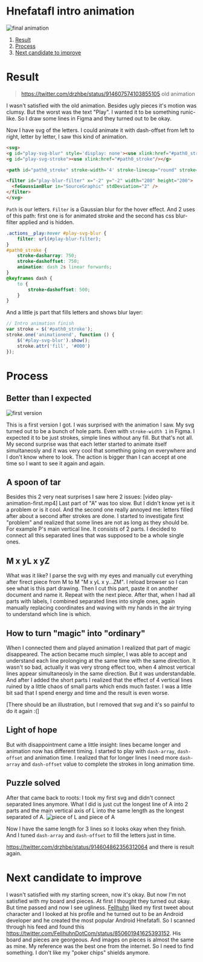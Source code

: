 # Hnefatafl intro animation

![final animation](https://my.mixtape.moe/qzugml.gif)

1. [Result](#result)
2. [Process](#process)
3. [Next candidate to improve](#next-candidate-to-improve)

# Result 

> https://twitter.com/drzhbe/status/914607574103855105 old animation

I wasn't satisfied with the old animation. Besides ugly pieces it's motion was clumsy. But the worst was the text "Play". I wanted it to be something runic-like. So I draw some lines in Figma and they turned out to be okay.

Now I have svg of the letters. I could animate it with dash-offset from left to right, letter by letter, I saw this kind of animation.

```html
<svg>
<g id="play-svg-blur" style='display: none'><use xlink:href="#path0_stroke"/></g>
<g id="play-svg-stroke"><use xlink:href="#path0_stroke"/></g>

<path id="path0_stroke" stroke-width='4' stroke-linecap="round" stroke='#000' fill='#fff' stroke-miterlimit='0' d="..."/>

<filter id="play-blur-filter" x="-2" y="-2" width="200" height="200">
  <feGaussianBlur in="SourceGraphic" stdDeviation="2" />
</filter>
</svg>
```

`Path` is our letters. `Filter` is a Gaussian blur for the hover effect. And 2 uses of this path: first one is for animated stroke and the second has css blur-filter applied and is hidden.

```css
.actions__play:hover #play-svg-blur {
    filter: url(#play-blur-filter);
}
#path0_stroke {
    stroke-dasharray: 750;
    stroke-dashoffset: 750;
    animation: dash 2s linear forwards;
}
@keyframes dash {
    to {
        stroke-dashoffset: 500;
    }
}
```

And a little js part that fills letters and shows blur layer:

```js
// Intro animation finish
var stroke = $('#path0_stroke');
stroke.one('animationend', function () {
    $('#play-svg-blur').show();
    stroke.attr('fill', '#000')
});
```

# Process

## Better than I expected
![first version](https://i.imgur.com/ShyJbIl.gif)

This is a first version I got. I was surprised with the animation I saw. My svg turned out to be a bunch of hole parts. Even with `stroke-width 1` in Figma. I expected it to be just strokes, simple lines without any fill. But that's not all. My second surprise was that each letter started to animate itself simultaneosly and it was very cool that something going on everywhere and I don't know where to look. The action is bigger than I can accept at one time so I want to see it again and again.

## A spoon of tar
Besides this 2 very neat surprises I saw here 2 issues:
[video play-animation-first.mp4]
Last part of "A" was too slow. But I didn't know yet is it a problem or is it cool. And the second one really annoyed me: letters filled after about a second after strokes are done. I started to investigate first "problem" and realized that some lines are not as long as they should be. For example P's main vertical line. It consists of 2 parts. I decided to connect all this separated lines that was supposed to be a whole single ones.

## M x yL x yZ
What was it like? I parse the svg with my eyes and manually cut everything after firect piece from M to M "M x yL x y...ZM". I reload browser so I can see what is this part drawing. Then I cut this part, paste it on another document and name it. Repeat with the next piece. After that, when I had all parts with labels, I combined separated lines into single ones, again manually replacing coordinates and waving with my hands in the air trying to understand which line is which.

## How to turn "magic" into "ordinary"
When I connected them and played animation I realized that part of magic disappeared. The action became much simpler, I was able to accept and understand each line prolonging at the same time with the same direction. It wasn't so bad, actually it was very strong effect too, when 4 almost vertical lines appear simultaneosly in the same direction. But it was understandable. And after I added the short parts I realized that the effect of 4 vertical lines ruined by a little chaos of small parts which ends much faster. I was a little bit sad that I spend energy and time and the result is even worse.

[There should be an illustration, but I removed that svg and it's so painful to do it again :(]

## Light of hope
But with disappointment came a little insight: lines became longer and animation now has different timing. I started to play with `dash-array`, `dash-offset` and animation time. I realized that for longer lines I need more `dash-array` and `dash-offset` value to complete the strokes in long animation time.

## Puzzle solved
After that came back to roots: I took my first svg and didn't connect separated lines anymore. What I did is just cut the longest line of A into 2 parts and the main vertical axis of L into the same length as the longest separated of A.
![piece of L and piece of A](https://i.imgur.com/CtXbvJf.png)

Now I have the same length for 3 lines so it looks okay when they finish. And I tuned `dash-array` and `dash-offset` to fill the letters just in time.

https://twitter.com/drzhbe/status/914604862356312064 and there is result again.

# Next candidate to improve

I wasn't satisfied with my starting screen, now it's okay. But now I'm not satisfied with my board and pieces. At first I thought they turned out okay. But time passed and now I see ugliness. [Fellhuhn](https://twitter.com/FellhuhnDotCom) liked my first tweet about character and I looked at his profile and he turned out to be an Android developer and he created the most popular Android Hnefatafl. So I scanned through his feed and found this https://twitter.com/FellhuhnDotCom/status/850601941625393152. His board and pieces are georgeous. And images on pieces is almost the same as mine. My reference was the best one from the internet. So I need to find something. I don't like my "poker chips" shields anymore.
